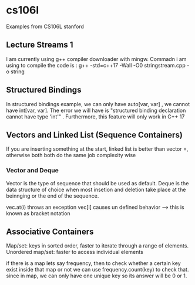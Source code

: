 # cs106l
Examples from CS106L stanford
## Lecture Streams 1
I am currently using g++ compiler  downloader with mingw.
Commadn i am using to compile the code  is :
g++ -std=c++17 -Wall -O0 stringstream.cpp -o string

## Structured Bindings
In structured bindings example, we can only have auto[var, var] , we cannot have int[var, var]. The
error we will have is "structured binding declaration cannot have type 'int'" . Furthermore, this 
feature will only work in C++ 17
## Vectors and Linked List (Sequence Containers)
If you are inserting something at the start, linked list is better than vector =, otherwise both
both do the same job complexity wise
### Vector and Deque
Vector is the type of sequence that should be used as default. Deque is the data structure of 
choice when most insetion and deletion take place at the beinnging or the end of the sequence.

vec.at(i) throws an exception
vec[i] causes un defined behavior --> this is known as bracket notation
## Associative Containers
Map/set: keys in sorted order, faster to iterate through a range of elements.
Unordered map/set: faster to access individual elements
<p>if there is a map lets say frequency, then to check whether a certain key exist inside that map or not we 
can use frequency.count(key) to check that. since in map, we can only have one unique key so its answer will be 0
or 1.
